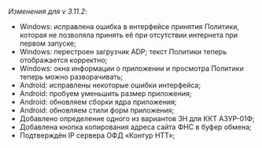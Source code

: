 ﻿_Изменения для v 3.11.2_:
- Windows: исправлена ошибка в интерфейсе принятия Политики, которая не позволяла принять её при отсутствии интернета при первом запуске;
- Windows: перестроен загрузчик ADP; текст Политики теперь отображается корректно;
- Windows: окна информации о приложении и просмотра Политики теперь можно разворачивать;
- Android: исправлены некоторые ошибки интерфейса;
- Android: пробуем уменьшить размер приложения;
- Android: обновляем сборки ядра приложения;
- Android: обновляем стили форм приложения;
- Добавлено определение одного из вариантов ЗН для ККТ АЗУР-01Ф;
- Добавлена кнопка копирования адреса сайта ФНС в буфер обмена;
- Подтверждён IP сервера ОФД «Контур НТТ»;
